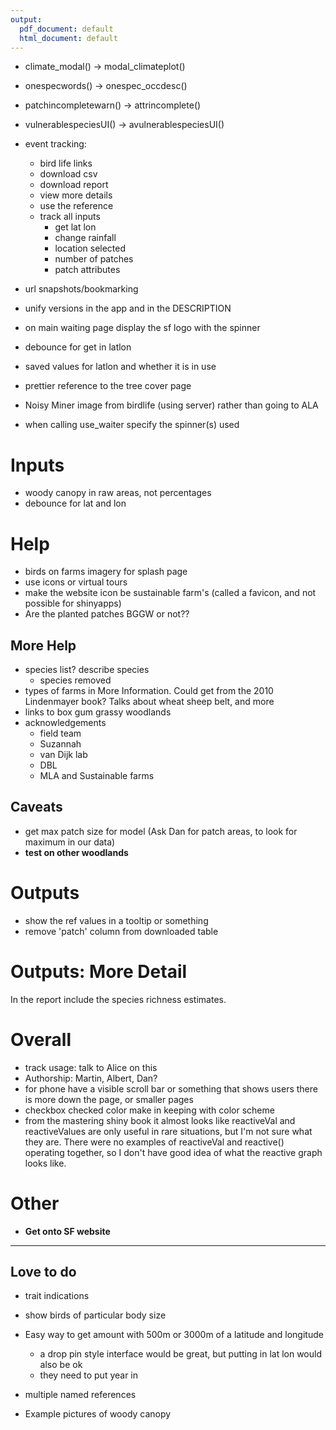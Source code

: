 ```yaml
---
output:
  pdf_document: default
  html_document: default
---
```

+ climate_modal() -> modal_climateplot()
+ onespecwords() -> onespec_occdesc()
+ patchincompletewarn() -> attrincomplete()
+ vulnerablespeciesUI() -> avulnerablespeciesUI()

+ event tracking:
  + bird life links
  + download csv
  + download report
  + view more details
  + use the reference
  + track all inputs
    + get lat lon
    + change rainfall
    + location selected
    + number of patches
    + patch attributes

+ url snapshots/bookmarking
+ unify versions in the app and in the DESCRIPTION
+ on main waiting page display the sf logo with the spinner
+ debounce for get in latlon
+ saved values for latlon and whether it is in use
+ prettier reference to the tree cover page
+ Noisy Miner image from birdlife (using server) rather than going to ALA
+ when calling use_waiter specify the spinner(s) used

# Inputs
+ woody canopy in raw areas, not percentages
+ debounce for lat and lon

# Help
+ birds on farms imagery for splash page
+ use icons or virtual tours
+ make the website icon be sustainable farm's (called a favicon, and not possible for shinyapps)
+ Are the planted patches BGGW or not??

## More Help
+ species list? describe species
  + species removed
+ types of farms in More Information. Could get from the 2010 Lindenmayer book? Talks about wheat sheep belt, and more
+ links to box gum grassy woodlands
+ acknowledgements
  + field team
  + Suzannah
  + van Dijk lab
  + DBL
  + MLA and Sustainable farms

## Caveats
+ get max patch size for model (Ask Dan for patch areas, to look for maximum in our data)
+ __test on other woodlands__

# Outputs
+ show the ref values in a tooltip or something
+ remove 'patch' column from downloaded table


# Outputs: More Detail
In the report include the species richness estimates.

# Overall
+ track usage: talk to Alice on this
+ Authorship: Martin, Albert, Dan?
+ for phone have a visible scroll bar or something that shows users there is more down the page, or smaller pages
+ checkbox checked color make in keeping with color scheme
+ from the mastering shiny book it almost looks like reactiveVal and reactiveValues are only useful in rare situations, but I'm not sure what they are. There were no examples of reactiveVal and reactive() operating together, so I don't have good idea of what the reactive graph looks like.

# Other
+ __Get onto SF website__

--- 

## Love to do
+ trait indications
+ show birds of particular body size
+ Easy way to get amount with 500m or 3000m of a latitude and longitude
  + a drop pin style interface would be great, but putting in lat lon would also be ok
  + they need to put year in

+ multiple named references

+ Example pictures of woody canopy

 

